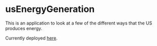 # usEnergyGeneration

This is an application to look at a few of the different ways that the US produces energy.

Currently deployed [here](https://usenergygeneration.streamlit.app/).
